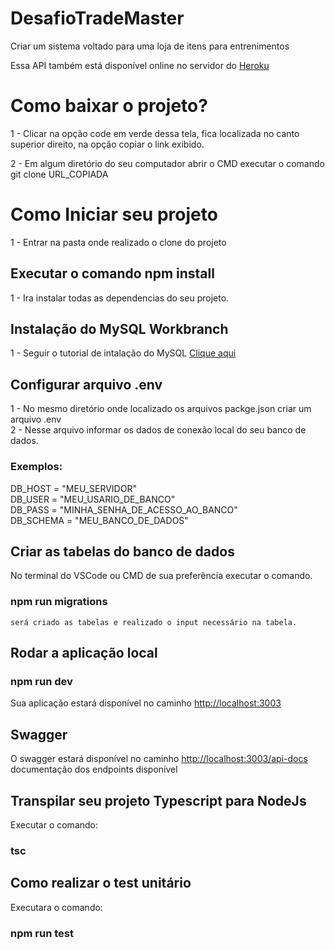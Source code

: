 # DesafioTradeMaster
Criar um sistema voltado para uma loja de itens para entrenimentos

Essa API também está disponível online no servidor do [Heroku](https://desafiotrademaster.herokuapp.com/api-docs/)


# Como baixar o projeto?
  1 - Clicar na opção code em verde dessa tela, fica localizada no canto superior direito, na opção copiar o link exibido.
  
  2 - Em algum diretório do seu computador abrir o CMD executar o comando git clone URL_COPIADA
  
# Como Iniciar seu projeto
  1 - Entrar na pasta onde realizado o clone do projeto
  
## Executar o comando npm install
  1 - Ira instalar todas as dependencias do seu projeto.
     
## Instalação do MySQL Workbranch  
1 - Seguir o tutorial de intalação do MySQL  [Clique aqui](https://dicasdeprogramacao.com.br/como-instalar-o-mysql-no-windows/)

## Configurar arquivo .env
1 - No mesmo diretório onde localizado os arquivos packge.json criar um arquivo .env\
2 - Nesse arquivo informar os dados de conexão local do seu banco de dados.
### Exemplos:
  DB_HOST = "MEU_SERVIDOR"\
  DB_USER = "MEU_USARIO_DE_BANCO"\
  DB_PASS = "MINHA_SENHA_DE_ACESSO_AO_BANCO"\
  DB_SCHEMA = "MEU_BANCO_DE_DADOS"
  
## Criar as tabelas do banco de dados
   No terminal do VSCode ou CMD de sua preferência executar o comando.
   
   ### npm run migrations
    será criado as tabelas e realizado o input necessário na tabela.
         
## Rodar a aplicação local
  ### npm run dev
Sua aplicação estará disponível no caminho [http://localhost:3003](http://localhost:3003)

## Swagger
O swagger estará disponível no caminho [http://localhost:3003/api-docs](http://localhost:3003/api-docs)\
documentação dos endpoints disponível
  
## Transpilar seu projeto Typescript para NodeJs
  Executar o comando: 
  ### tsc
  
## Como realizar o test unitário
  Executara o comando:
  ### npm run test
  
  
